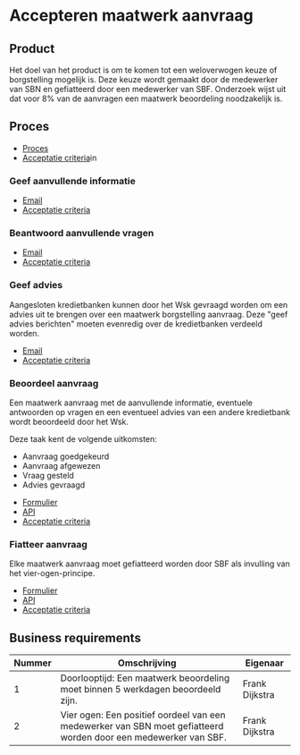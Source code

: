 # Accepteren maatwerk aanvraag

## Product

Het doel van het product is om te komen tot een weloverwogen keuze of borgstelling mogelijk is. Deze keuze wordt gemaakt door de medewerker van SBN en gefiatteerd door een medewerker van SBF. Onderzoek wijst uit dat voor 8% van de aanvragen een maatwerk beoordeling noodzakelijk is.

<!-- einde -->

## Proces

* [Proces](proces.bpmn)
* [Acceptatie criteria](proces.feature)in

### Geef aanvullende informatie

* [Email](geef-aanvullende-informatie.email.md)
* [Acceptatie criteria](../../../verstuur-email.feature)

### Beantwoord aanvullende vragen

* [Email](beantwoord-aanvullende-vragen.email.md)
* [Acceptatie criteria](../../../verstuur-email.feature)

### Geef advies

Aangesloten kredietbanken kunnen door het Wsk gevraagd worden om een advies uit te brengen over een maatwerk borgstelling aanvraag. Deze "geef advies berichten" moeten evenredig over de kredietbanken verdeeld worden.

* [Email](geef-advies.email.md)
* [Acceptatie criteria](../../../verstuur-email.feature)

### Beoordeel aanvraag

Een maatwerk aanvraag met de aanvullende informatie, eventuele antwoorden op vragen en een eventueel advies van een andere kredietbank wordt beoordeeld door het Wsk.

Deze taak kent de volgende uitkomsten:

* Aanvraag goedgekeurd
* Aanvraag afgewezen
* Vraag gesteld
* Advies gevraagd

<!-- einde -->

* [Formulier](beoordeel-aanvraag.user-task.yml)
* [API](beoordeel-aanvraag.openapi.yml)
* [Acceptatie criteria](beoordeel-aanvraag.feature)

### Fiatteer aanvraag

Elke maatwerk aanvraag moet gefiatteerd worden door SBF als invulling van het vier-ogen-principe.

<!-- einde -->

* [Formulier](fiatteer-aanvraag.user-task.yml)
* [API](fiatteer-aanvraag.openapi.yml)
* [Acceptatie criteria](fiatteer-aanvraag.feature)

## Business requirements

| Nummer | Omschrijving                                                         | Eigenaar                  |
| -------| -------------------------------------------------------------------- | ------------------------- |
| 1      | Doorlooptijd: Een maatwerk beoordeling moet binnen 5 werkdagen beoordeeld zijn.    | Frank Dijkstra |
| 2      | Vier ogen: Een positief oordeel van een medewerker van SBN moet gefiatteerd worden door een medewerker van SBF. | Frank Dijkstra |
